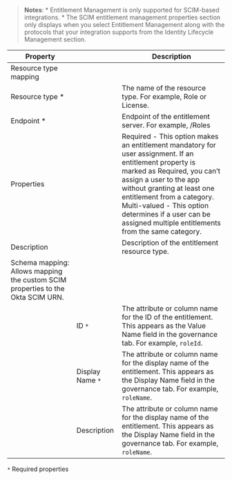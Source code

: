 > **Notes**:
    * Entitlement Management is only supported for SCIM-based integrations.
    * The SCIM entitlement management properties section only displays when you select Entitlement Management along with the protocols that your integration supports from the Identity Lifecycle Management section.

| Property |  | Description |
| --- | --- | --- |
| Resource type mapping |
| Resource type * |  | The name of the resource type. For example, Role or License. |
| Endpoint * |  | Endpoint of the entitlement server. For example, /Roles |
| Properties |  | Required - ​​This option makes an entitlement mandatory for user assignment. If an entitlement property is marked as Required, you can’t assign a user to the app without granting at least one entitlement from a category. <br>Multi-valued - This option determines if a user can be assigned multiple entitlements from the same category.</br> |
| Description |  | Description of the entitlement resource type. |
| Schema mapping: Allows mapping the custom SCIM properties to the Okta SCIM URN. |
|  | ID `*`| The attribute or column name for the ID of the entitlement. This appears as  the Value Name field in the governance tab. For example, `roleId`. |
|  | Display Name `*` | The attribute or column name for the display name of the entitlement. This appears as the Display Name field in the governance tab. For example, `roleName`. |
|  | Description | The attribute or column name for the display name of the entitlement. This appears as the Display Name field in the governance tab. For example, `roleName`. |

`*` Required properties